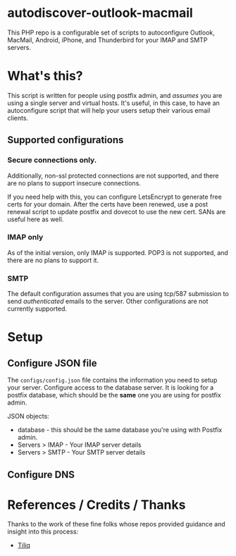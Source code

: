 # autodiscover-outlook-macmail
This PHP repo is a configurable set of scripts to autoconfigure Outlook, MacMail, Android, iPhone, and Thunderbird for your IMAP and SMTP servers.

# What's this?

This script is written for people using postfix admin, and _assumes_ you are using a single server and virtual hosts. It's useful, in this case, to have an autoconfigure script that will help your users setup their various email clients.

## Supported configurations

### Secure connections only.

Additionally, non-ssl protected connections are not supported, and there are no plans to support insecure connections.

If you need help with this, you can configure LetsEncrypt to generate free certs for your domain. After the certs have been renewed, use a post renewal script to update postfix and dovecot to use the new cert. SANs are useful here as well. 

### IMAP only

As of the initial version, only IMAP is supported. POP3 is not supported, and there are no plans to support it.

### SMTP 

The default configuration assumes that you are using tcp/587 submission to send _authenticated_ emails to the server. Other configurations are not currently supported.

# Setup

## Configure JSON file

The `configs/config.json` file contains the information you need to setup your server. Configure access to the database server. It is looking for a postfix database, which should be the **same** one you are using for postfix admin.

JSON objects:

* database - this should be the same database you're using with Postfix admin.
* Servers > IMAP - Your IMAP server details
* Servers > SMTP - Your SMTP server details 


## Configure DNS


# References / Credits / Thanks
Thanks to the work of these fine folks whose repos provided guidance and insight into this process:

* [Tiliq](https://github.com/Tiliq/autodiscover.xml)